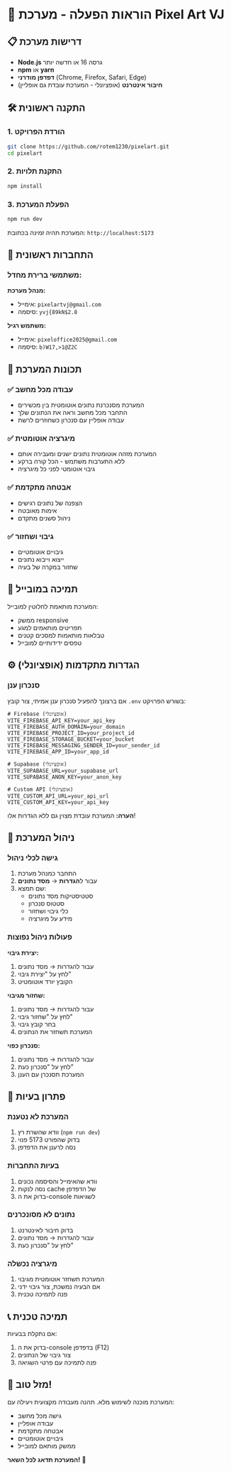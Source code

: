 # 🚀 הוראות הפעלה - מערכת Pixel Art VJ

## 📋 דרישות מערכת

- **Node.js** גרסה 16 או חדשה יותר
- **npm** או **yarn**
- **דפדפן מודרני** (Chrome, Firefox, Safari, Edge)
- **חיבור אינטרנט** (אופציונלי - המערכת עובדת גם אופליין)

## 🛠️ התקנה ראשונית

### 1. הורדת הפרויקט
```bash
git clone https://github.com/rotem1230/pixelart.git
cd pixelart
```

### 2. התקנת תלויות
```bash
npm install
```

### 3. הפעלת המערכת
```bash
npm run dev
```

המערכת תהיה זמינה בכתובת: `http://localhost:5173`

## 🔐 התחברות ראשונית

### משתמשי ברירת מחדל:

**מנהל מערכת:**
- אימייל: `pixelartvj@gmail.com`
- סיסמה: `yvj{89kN$2.8`

**משתמש רגיל:**
- אימייל: `pixeloffice2025@gmail.com`
- סיסמה: `b)W17,>1@Z2C`

## 🌟 תכונות המערכת

### ✅ עבודה מכל מחשב
- המערכת מסנכרנת נתונים אוטומטית בין מכשירים
- התחבר מכל מחשב וראה את הנתונים שלך
- עבודה אופליין עם סנכרון כשחוזרים לרשת

### ✅ מיגרציה אוטומטית
- המערכת מזהה אוטומטית נתונים ישנים ומעבירה אותם
- ללא התערבות משתמש - הכל קורה ברקע
- גיבוי אוטומטי לפני כל מיגרציה

### ✅ אבטחה מתקדמת
- הצפנה של נתונים רגישים
- אימות מאובטח
- ניהול סשנים מתקדם

### ✅ גיבוי ושחזור
- גיבויים אוטומטיים
- ייצוא וייבוא נתונים
- שחזור במקרה של בעיה

## 📱 תמיכה במובייל

המערכת מותאמת לחלוטין למובייל:
- ממשק responsive
- תפריטים מותאמים למגע
- טבלאות מותאמות למסכים קטנים
- טפסים ידידותיים למובייל

## ⚙️ הגדרות מתקדמות (אופציונלי)

### סנכרון ענן

אם ברצונך להפעיל סנכרון ענן אמיתי, צור קובץ `.env` בשורש הפרויקט:

```env
# Firebase (אופציונלי)
VITE_FIREBASE_API_KEY=your_api_key
VITE_FIREBASE_AUTH_DOMAIN=your_domain
VITE_FIREBASE_PROJECT_ID=your_project_id
VITE_FIREBASE_STORAGE_BUCKET=your_bucket
VITE_FIREBASE_MESSAGING_SENDER_ID=your_sender_id
VITE_FIREBASE_APP_ID=your_app_id

# Supabase (אופציונלי)
VITE_SUPABASE_URL=your_supabase_url
VITE_SUPABASE_ANON_KEY=your_anon_key

# Custom API (אופציונלי)
VITE_CUSTOM_API_URL=your_api_url
VITE_CUSTOM_API_KEY=your_api_key
```

**הערה:** המערכת עובדת מצוין גם ללא הגדרות אלו!

## 🔧 ניהול המערכת

### גישה לכלי ניהול
1. התחבר כמנהל מערכת
2. עבור ל**הגדרות** → **מסד נתונים**
3. שם תמצא:
   - סטטיסטיקות מסד נתונים
   - סטטוס סנכרון
   - כלי גיבוי ושחזור
   - מידע על מיגרציה

### פעולות ניהול נפוצות

**יצירת גיבוי:**
1. עבור להגדרות → מסד נתונים
2. לחץ על "יצירת גיבוי"
3. הקובץ יורד אוטומטיט

**שחזור מגיבוי:**
1. עבור להגדרות → מסד נתונים
2. לחץ על "שחזור גיבוי"
3. בחר קובץ גיבוי
4. המערכת תשחזר את הנתונים

**סנכרון כפוי:**
1. עבור להגדרות → מסד נתונים
2. לחץ על "סנכרון כעת"
3. המערכת תסנכרן עם הענן

## 🚨 פתרון בעיות

### המערכת לא נטענת
1. וודא שהשרת רץ (`npm run dev`)
2. בדוק שהפורט 5173 פנוי
3. נסה לרענן את הדפדפן

### בעיות התחברות
1. וודא שהאימייל והסיסמה נכונים
2. נסה לנקות cache של הדפדפן
3. בדוק את ה-console לשגיאות

### נתונים לא מסונכרנים
1. בדוק חיבור לאינטרנט
2. עבור להגדרות → מסד נתונים
3. לחץ על "סנכרון כעת"

### מיגרציה נכשלה
1. המערכת תשחזר אוטומטית מגיבוי
2. אם הבעיה נמשכת, צור גיבוי ידני
3. פנה לתמיכה טכנית

## 📞 תמיכה טכנית

אם נתקלת בבעיות:
1. בדוק את ה-console בדפדפן (F12)
2. צור גיבוי של הנתונים
3. פנה לתמיכה עם פרטי השגיאה

## 🎉 מזל טוב!

המערכת מוכנה לשימוש מלא. תהנה מעבודה מקצועית ויעילה עם:
- גישה מכל מחשב
- עבודה אופליין
- אבטחה מתקדמת
- גיבויים אוטומטיים
- ממשק מותאם למובייל

**המערכת תדאג לכל השאר!** 🚀
